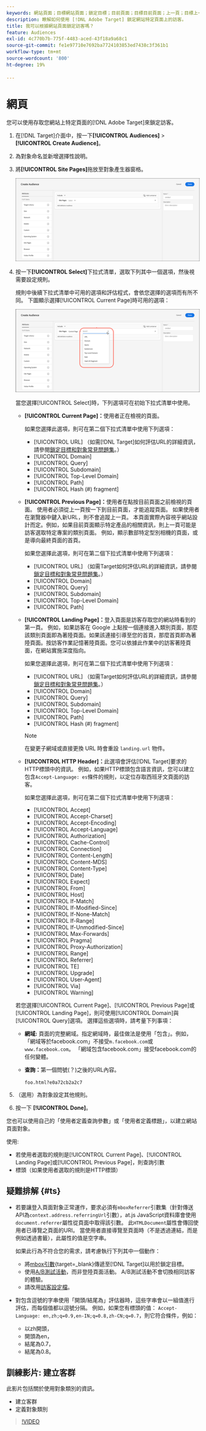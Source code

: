 ```yaml
---
keywords: 網站頁面；目標網站頁面；鎖定目標；目前頁面；目標目前頁面；上一頁；目標上一頁；登陸頁面；目標登陸頁面；http標題
description: 瞭解如何使用 [!DNL Adobe Target] 鎖定網站特定頁面上的訪客。
title: 我可以根據網站頁面鎖定訪客嗎？
feature: Audiences
exl-id: 4c770b7b-775f-4483-aced-43f18a9a68c1
source-git-commit: fe1e97710e7692ba7724103853ed7438c3f361b1
workflow-type: tm+mt
source-wordcount: '800'
ht-degree: 19%

---
```


# 網頁

您可以使用存取您網站上特定頁面的[!DNL Adobe Target]來鎖定訪客。

1. 在[!DNL Target]介面中，按一下&#x200B;**[!UICONTROL Audiences]** > **[!UICONTROL Create Audience]**。
1. 為對象命名並新增選擇性說明。
1. 將&#x200B;**[!UICONTROL Site Pages]**&#x200B;拖放至對象產生器窗格。

   ![網頁客群](assets/target_site_pages.png)

1. 按一下&#x200B;**[!UICONTROL Select]**&#x200B;下拉式清單，選取下列其中一個選項，然後視需要設定規則。

   規則中後續下拉式清單中可用的選項和評估程式，會依您選擇的選項而有所不同。 下圖顯示選擇[!UICONTROL Current Page]時可用的選項：

   ![目前頁面](assets/current-page.png)

   當您選擇[!UICONTROL Select]時，下列選項可在初始下拉式清單中使用。

   * **[!UICONTROL Current Page]：**&#x200B;使用者正在檢視的頁面。

     如果您選擇此選項，則可在第二個下拉式清單中使用下列選項：

      * [!UICONTROL URL] （如需[!DNL Target]如何評估URL的詳細資訊，請參閱[鎖定目標和對象常見問題集](/help/main/c-target/c-troubleshooting-targets-and-audiences/troubleshooting-targets-and-audiences.md)。）
      * [!UICONTROL Domain]
      * [!UICONTROL Query]
      * [!UICONTROL Subdomain]
      * [!UICONTROL Top-Level Domain]
      * [!UICONTROL Path]
      * [!UICONTROL Hash (#) fragment]

   * **[!UICONTROL Previous Page]：**&#x200B;使用者在點按目前頁面之前檢視的頁面。 使用者必須從上一頁按一下到目前頁面，才能追蹤頁面。 如果使用者在瀏覽器中鍵入新URL，則不會追蹤上一頁。 本頁面實際內容視乎網站設計而定。例如，如果目前頁面顯示特定產品的相關資訊，則上一頁可能是訪客選取特定專案的類別頁面。 例如，顯示數部特定型別相機的頁面，或是導向最終頁面的首頁。

     如果您選擇此選項，則可在第二個下拉式清單中使用下列選項：

      * [!UICONTROL URL] （如需Target如何評估URL的詳細資訊，請參閱[鎖定目標和對象常見問題集](/help/main/c-target/c-troubleshooting-targets-and-audiences/troubleshooting-targets-and-audiences.md)。）
      * [!UICONTROL Domain]
      * [!UICONTROL Query]
      * [!UICONTROL Subdomain]
      * [!UICONTROL Top-Level Domain]
      * [!UICONTROL Path]

   * **[!UICONTROL Landing Page]：**&#x200B;登入頁面是訪客存取您的網站時看到的第一頁。 例如，如果訪客在 Google 上點按一個連接進入類別頁面，那麼該類別頁面即為著陸頁面。如果該連接引導至您的首頁，那麼首頁即為著陸頁面。按訪客作業記憶著陸頁面。您可以依據此作業中的訪客著陸頁面，在網站實施深度指向。

     如果您選擇此選項，則可在第二個下拉式清單中使用下列選項：

      * [!UICONTROL URL] （如需Target如何評估URL的詳細資訊，請參閱[鎖定目標和對象常見問題集](/help/main/c-target/c-troubleshooting-targets-and-audiences/troubleshooting-targets-and-audiences.md)。）
      * [!UICONTROL Domain]
      * [!UICONTROL Query]
      * [!UICONTROL Subdomain]
      * [!UICONTROL Top-Level Domain]
      * [!UICONTROL Path]
      * [!UICONTROL Hash (#) fragment]

     >[!NOTE]
     >
     >在變更子網域或直接更換 URL 時會重設 `landing.url` 物件。

   * **[!UICONTROL HTTP Header]：**&#x200B;此選項會評估[!DNL Target]要求的HTTP標頭中的資訊。 例如，如果HTTP標頭包含語言資訊，您可以建立包含`Accept-Language: es`條件的規則，以定位存取西班牙文頁面的訪客。

     如果您選擇此選項，則可在第二個下拉式清單中使用下列選項：

      * [!UICONTROL Accept]
      * [!UICONTROL Accept-Charset]
      * [!UICONTROL Accept-Encoding]
      * [!UICONTROL Accept-Language]
      * [!UICONTROL Authorization]
      * [!UICONTROL Cache-Control]
      * [!UICONTROL Connection]
      * [!UICONTROL Content-Length]
      * [!UICONTROL Content-MDS]
      * [!UICONTROL Content-Type]
      * [!UICONTROL Date]
      * [!UICONTROL Expect]
      * [!UICONTROL From]
      * [!UICONTROL Host]
      * [!UICONTROL If-Match]
      * [!UICONTROL If-Modified-Since]
      * [!UICONTROL If-None-Match]
      * [!UICONTROL If-Range]
      * [!UICONTROL If-Unmodified-Since]
      * [!UICONTROL Max-Forwards]
      * [!UICONTROL Pragma]
      * [!UICONTROL Proxy-Authorization]
      * [!UICONTROL Range]
      * [!UICONTROL Referrer]
      * [!UICONTROL TE]
      * [!UICONTROL Upgrade]
      * [!UICONTROL User-Agent]
      * [!UICONTROL Via]
      * [!UICONTROL Warning]

   若您選擇[!UICONTROL Current Page]、[!UICONTROL Previous Page]或[!UICONTROL Landing Page]，則可使用[!UICONTROL Domain]與[!UICONTROL Query]選項。 選擇這些選項時，請考量下列事項：

   * **網域:** 頁面的完整網域。指定網域時，最佳做法是使用「包含」。例如，「網域等於facebook.com」不接受`m.facebook.com`或`www.facebook.com`。 「網域包含facebook.com」接受facebook.com的任何變體。
   * **查詢：**&#x200B;第一個問號(？)之後的URL內容。

     `foo.html?e0a72cb2a2c7`

1. （選用）為對象設定其他規則。
1. 按一下 **[!UICONTROL Done]**。

您也可以使用自己的「使用者定義查詢參數」或「使用者定義標題」，以建立網站頁面對象。

使用:

* 若使用者選取的規則是[!UICONTROL Current Page]、[!UICONTROL Landing Page]或[!UICONTROL Previous Page]，則查詢引數
* 標頭（如果使用者選取的規則是HTTP標頭）

## 疑難排解 {#ts}

* 若要讓登入頁面對象正常運作，要求必須有`mboxReferrer`引數集（針對傳送API為`context.address.referringUrl`引數），at.js JavaScript資料庫會使用`document.referrer`屬性從頁面中取得該引數。 此`HTMLDocument`屬性會傳回使用者已導覽之頁面的URI。 當使用者直接導覽至頁面時（不是透過連結，而是例如透過書籤），此屬性的值是空字串。

  如果此行為不符合您的需求，請考慮執行下列其中一個動作：

   * 將[mbox引數](https://experienceleague.adobe.com/docs/target-dev/developer/client-side/global-mbox/pass-parameters-to-global-mbox.html?lang=zh-Hant){target=_blank}傳遞至[!DNL Target]以用於鎖定目標。
   * 使用[A/B測試活動](/help/main/c-activities/t-test-ab/test-ab.md)，而非登陸頁面活動。 A/B測試活動不會切換相同訪客的體驗。
   * 請改用[訪客設定檔](/help/main/c-target/c-audiences/c-target-rules/visitor-profile.md)。

* 對包含逗號的字串使用「開頭/結尾為」評估器時，這些字串會以一組值進行評估，而每個值都以逗號分隔。 例如，如果您有標頭的值： `Accept-Language: en,zh;q=0.9,en-IN;q=0.8,zh-CN;q=0.7`，則它符合條件，例如：
   * 以zh開頭，
   * 開頭為en，
   * 結尾為0.7，
   * 結尾為0.8。

## 訓練影片: 建立客群

此影片包括關於使用對象類別的資訊。

* 建立客群
* 定義對象類別

>[!VIDEO](https://video.tv.adobe.com/v/17392)
